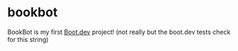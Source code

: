 # bookbot
BookBot is my first [Boot.dev](https://www.boot.dev) project!
(not really but the boot.dev tests check for this string)
